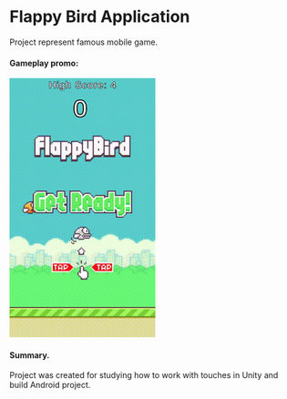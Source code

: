 # Flappy Bird Application
Project represent famous mobile game.

#### Gameplay promo:

![image](https://github.com/CocosickGIT/FlappyBirdApp/blob/main/Media/GameplaySample.gif)

#### Summary.
Project was created for studying how to work with touches in Unity and build Android project.
